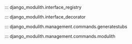 ::: django_modulith.interface_registry

::: django_modulith.interface_decorator

::: django_modulith.management.commands.generatestubs

::: django_modulith.management.commands.modulith
